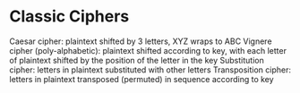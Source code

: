 # Classic Ciphers

Caesar cipher: plaintext shifted by 3 letters, XYZ wraps to ABC
Vignere cipher (poly-alphabetic): plaintext shifted according to key, with each letter of plaintext shifted by the position of the letter in the key
Substitution cipher: letters in plaintext substituted with other letters
Transposition cipher: letters in plaintext transposed (permuted) in sequence according to key
